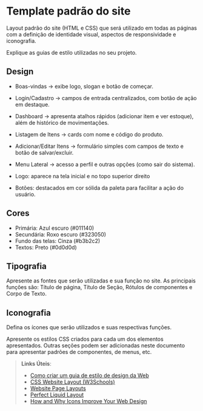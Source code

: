# Template padrão do site

Layout padrão do site (HTML e CSS) que será utilizado em todas as páginas com a definição de identidade visual, aspectos de responsividade e iconografia.

Explique as guias de estilo utilizadas no seu projeto.

## Design

- Boas-vindas → exibe logo, slogan e botão de começar.

- Login/Cadastro → campos de entrada centralizados, com botão de ação em destaque.

- Dashboard → apresenta atalhos rápidos (adicionar item e ver estoque), além de histórico de movimentações.

- Listagem de Itens → cards com nome e código do produto.

- Adicionar/Editar Itens → formulário simples com campos de texto e botão de salvar/excluir.

- Menu Lateral → acesso a perfil e outras opções (como sair do sistema).

- Logo: aparece na tela inicial e no topo superior direito

- Botões: destacados em cor sólida da paleta para facilitar a ação do usuário.


## Cores

- Primária: Azul escuro (#011140)
- Secundária: Roxo escuro (#323050)
- Fundo das telas: Cinza (#b3b2c2)
- Textos: Preto (#0d0d0d)

## Tipografia

Apresente as fontes que serão utilizadas e sua função no site. As principais funções são: Título de página, Título de Seção, Rótulos de componentes e Corpo de Texto.


## Iconografia

Defina os ícones que serão utilizados e suas respectivas funções.

Apresente os estilos CSS criados para cada um dos elementos apresentados.
Outras seções podem ser adicionadas neste documento para apresentar padrões de componentes, de menus, etc.


> **Links Úteis**:
>
> -  [Como criar um guia de estilo de design da Web](https://edrodrigues.com.br/blog/como-criar-um-guia-de-estilo-de-design-da-web/#)
> - [CSS Website Layout (W3Schools)](https://www.w3schools.com/css/css_website_layout.asp)
> - [Website Page Layouts](http://www.cellbiol.com/bioinformatics_web_development/chapter-3-your-first-web-page-learning-html-and-css/website-page-layouts/)
> - [Perfect Liquid Layout](https://matthewjamestaylor.com/perfect-liquid-layouts)
> - [How and Why Icons Improve Your Web Design](https://usabilla.com/blog/how-and-why-icons-improve-you-web-design/)
